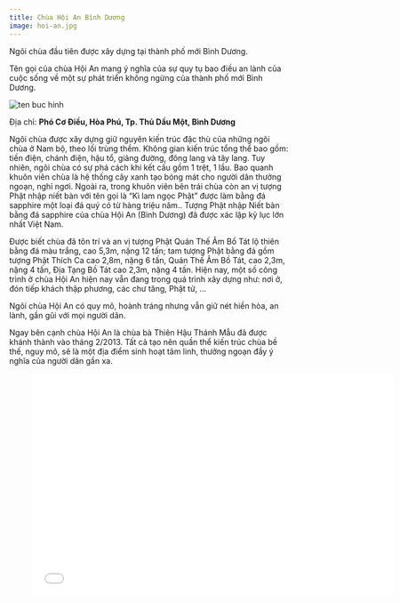 ```yaml
---
title: Chùa Hội An Bình Dương
image: hoi-an.jpg
---
```


Ngôi chùa đầu tiên được xây dựng tại thành phố mới Bình Dương.

Tên gọi của chùa Hội An mang ý nghĩa của sự quy tụ bao điều an lành của cuộc sống về một sự phát triển không ngừng của thành phố mới Bình Dương.

![ten buc hinh](https://lh3.googleusercontent.com/_uEFIzy9jzzcs_d33xttqtBo6qcZSPkEo5iWJ1mBRxTCqojmPdbAtymOK63QbZhuOSCkXZpJyTE-yN4s2O4=w391-h220-rw "ten buc hinh")

Địa chỉ: **Phó Cơ Điều, Hòa Phú, Tp. Thủ Dầu Một, Bình Dương**

Ngôi chùa được xây dựng giữ nguyên kiến trúc đặc thù của những ngôi chùa ở Nam bộ, theo lối trùng thềm. Không gian kiến trúc tổng thể bao gồm: tiền điện, chánh điện, hậu tổ, giảng đường, đông lang và tây lang. Tuy nhiên, ngôi chùa có sự phá cách khi kết cấu gồm 1 trệt, 1 lầu. Bao quanh khuôn viên chùa là hệ thống cây xanh tạo bóng mát cho người dân thưởng ngoạn, nghỉ ngơi. Ngoài ra, trong khuôn viên bên trái chùa còn an vị tượng Phật nhập niết bàn với tên gọi là “Kì lam ngọc Phật” được làm bằng đá sapphire một loại đá quý có từ hàng triệu năm.. Tượng Phật nhập Niết bàn bằng đá sapphire của chùa Hội An (Bình Dương) đã được xác lập kỷ lục lớn nhất Việt Nam.

Được biết chùa đã tôn trí và an vị tượng Phật Quán Thế Âm Bồ Tát lộ thiên bằng đá màu trắng, cao 5,3m, nặng 12 tấn; tam tượng Phật bằng đá gồm tượng Phật Thích Ca cao 2,8m, nặng 6 tấn, Quán Thế Âm Bồ Tát, cao 2,3m, nặng 4 tấn, Địa Tạng Bồ Tát cao 2,3m, nặng 4 tấn. Hiện nay, một số công trình ở chùa Hội An hiện nay vẫn đang trong quá trình xây dựng như: nơi ở, đón tiếp khách thập phương, các chư tăng, Phật tử, …

Ngôi chùa Hội An có quy mô, hoành tráng nhưng vẫn giữ nét hiền hòa, an lành, gần gũi với mọi người dân.

Ngay bên cạnh chùa Hội An là chùa bà Thiên Hậu Thánh Mẫu đã được khánh thành vào tháng 2/2013. Tất cả tạo nên quần thể kiến trúc chùa bề thế, nguy mô, sẽ là một địa điểm sinh hoạt tâm linh, thưởng ngoạn đầy ý nghĩa của người dân gần xa.


<figure><iframe width="650" height="400" src="//www.youtube-nocookie.com/embed/Om-jw4G8n48" frameborder="0" allowfullscreen></iframe></figure>